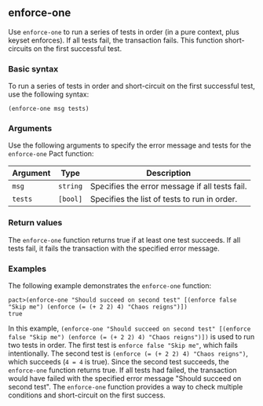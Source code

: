 ## enforce-one

Use `enforce-one` to run a series of tests in order (in a pure context, plus keyset enforces). If all tests fail, the transaction fails. This function short-circuits on the first successful test.

### Basic syntax

To run a series of tests in order and short-circuit on the first successful test, use the following syntax:

`(enforce-one msg tests)`

### Arguments

Use the following arguments to specify the error message and tests for the `enforce-one` Pact function:

| Argument | Type         | Description                                                   |
|----------|--------------|---------------------------------------------------------------|
| `msg`      | `string`       | Specifies the error message if all tests fail.                |
| `tests`    | `[bool]`       | Specifies the list of tests to run in order.                  |

### Return values

The `enforce-one` function returns true if at least one test succeeds. If all tests fail, it fails the transaction with the specified error message.

### Examples

The following example demonstrates the `enforce-one` function:

```pact
pact>(enforce-one "Should succeed on second test" [(enforce false "Skip me") (enforce (= (+ 2 2) 4) "Chaos reigns")])
true
```

In this example, `(enforce-one "Should succeed on second test" [(enforce false "Skip me") (enforce (= (+ 2 2) 4) "Chaos reigns")])` is used to run two tests in order. The first test is `enforce false "Skip me"`, which fails intentionally. The second test is `(enforce (= (+ 2 2) 4) "Chaos reigns")`, which succeeds (`4 = 4` is true). Since the second test succeeds, the `enforce-one` function returns true. If all tests had failed, the transaction would have failed with the specified error message "Should succeed on second test". The `enforce-one` function provides a way to check multiple conditions and short-circuit on the first success.
